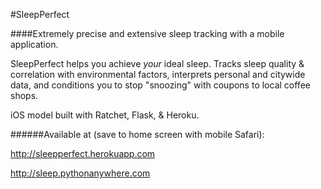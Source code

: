 #SleepPerfect

####Extremely precise and extensive sleep tracking with a mobile application. 

SleepPerfect helps you achieve _your_ ideal sleep. Tracks sleep quality & correlation with environmental factors, interprets personal and citywide data, and conditions you to stop "snoozing" with coupons to local coffee shops.

iOS model built with Ratchet, Flask, & Heroku.

######Available at (save to home screen with mobile Safari):

http://sleepperfect.herokuapp.com

http://sleep.pythonanywhere.com
